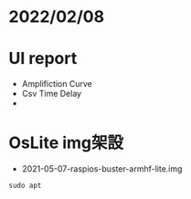 # 2022/02/08

# UI report
- Amplifiction Curve
- Csv Time Delay 
- 

# OsLite img架設
- 2021-05-07-raspios-buster-armhf-lite.img
```
sudo apt
```